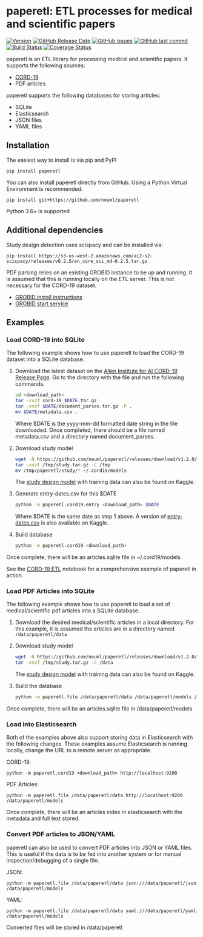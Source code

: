 # paperetl: ETL processes for medical and scientific papers

[![Version](https://img.shields.io/github/release/neuml/paperetl.svg?style=flat&color=success)](https://github.com/neuml/paperetl/releases)
[![GitHub Release Date](https://img.shields.io/github/release-date/neuml/paperetl.svg?style=flat&color=blue)](https://github.com/neuml/paperetl/releases)
[![GitHub issues](https://img.shields.io/github/issues/neuml/paperetl.svg?style=flat&color=success)](https://github.com/neuml/paperetl/issues)
[![GitHub last commit](https://img.shields.io/github/last-commit/neuml/paperetl.svg?style=flat&color=blue)](https://github.com/neuml/paperetl)
[![Build Status](https://github.com/neuml/paperetl/workflows/build/badge.svg)](https://github.com/neuml/paperetl/actions?query=workflow%3Abuild)
[![Coverage Status](https://img.shields.io/coveralls/github/neuml/paperetl)](https://coveralls.io/github/neuml/paperetl?branch=master)

paperetl is an ETL library for processing medical and scientific papers. It supports the following sources:

- [CORD-19](https://www.semanticscholar.org/cord19)
- PDF articles

paperetl supports the following databases for storing articles:

- SQLite
- Elasticsearch
- JSON files
- YAML files

## Installation
The easiest way to install is via pip and PyPI

    pip install paperetl

You can also install paperetl directly from GitHub. Using a Python Virtual Environment is recommended.

    pip install git+https://github.com/neuml/paperetl

Python 3.6+ is supported

## Additional dependencies
Study design detection uses scispacy and can be installed via:

    pip install https://s3-us-west-2.amazonaws.com/ai2-s2-scispacy/releases/v0.2.5/en_core_sci_md-0.2.5.tar.gz

PDF parsing relies on an existing GROBID instance to be up and running. It is assumed that this is running locally on the ETL server. This is not
necessary for the CORD-19 dataset.

- [GROBID install instructions](https://grobid.readthedocs.io/en/latest/Install-Grobid/)
- [GROBID start service](https://grobid.readthedocs.io/en/latest/Grobid-service/)

## Examples

### Load CORD-19 into SQLite
The following example shows how to use paperetl to load the CORD-19 dataset into a SQLite database.

1. Download the latest dataset on the [Allen Institute for AI CORD-19 Release Page](https://ai2-semanticscholar-cord-19.s3-us-west-2.amazonaws.com/historical_releases.html). Go to the directory with the file and run the following commands.

    ```bash
    cd <download_path>
    tar -xvzf cord-19_$DATE.tar.gz
    tar -xvzf $DATE/document_parses.tar.gz -P .
    mv $DATE/metadata.csv .
    ```

    Where $DATE is the yyyy-mm-dd formatted date string in the file downloaded. Once completed, there should be a file named metadata.csv and a directory named document_parses.

2. Download study model

    ```bash
    wget -N https://github.com/neuml/paperetl/releases/download/v1.2.0/study.tar.gz -P /tmp
    tar -xvzf /tmp/study.tar.gz -C /tmp
    mv /tmp/paperetl/study/* ~/.cord19/models
    ```

    The [study design model](https://www.kaggle.com/davidmezzetti/cord19-study-design) with training data can also be found on Kaggle.

3. Generate entry-dates.csv for this $DATE

    ```bash
    python -m paperetl.cord19.entry <download_path> $DATE
    ```

    Where $DATE is the same date as step 1 above. A version of [entry-dates.csv](https://www.kaggle.com/davidmezzetti/cord-19-article-entry-dates/output)
    is also available on Kaggle.

4. Build database

    ```bash
    python -m paperetl.cord19 <download_path>
    ```

Once complete, there will be an articles.sqlite file in ~/.cord19/models

See the [CORD-19 ETL](https://www.kaggle.com/davidmezzetti/cord-19-etl) notebook for a comprehensive example of paperetl in action.

### Load PDF Articles into SQLite
The following example shows how to use paperetl to load a set of medical/scientific pdf articles into a SQLite database.

1. Download the desired medical/scientific articles in a local directory. For this example, it is assumed the articles are in a directory named `/data/paperetl/data`

2. Download study model

    ```bash
    wget -N https://github.com/neuml/paperetl/releases/download/v1.2.0/study.tar.gz -P /data
    tar -xvzf /tmp/study.tar.gz -C /data
    ```

    The [study design model](https://www.kaggle.com/davidmezzetti/cord19-study-design) with training data can also be found on Kaggle.

3. Build the database

    ```bash
    python -m paperetl.file /data/paperetl/data /data/paperetl/models /data/paperetl/models
    ```

Once complete, there will be an articles.sqlite file in /data/paperetl/models

### Load into Elasticsearch
Both of the examples above also support storing data in Elasticsearch with the following changes. These examples assume Elasticsearch is running locally, change the URL to a remote server as appropriate.

CORD-19:

    python -m paperetl.cord19 <download_path> http://localhost:9200

PDF Articles:

    python -m paperetl.file /data/paperetl/data http://localhost:9200 /data/paperetl/models

Once complete, there will be an articles index in elasticsearch with the metadata and full text stored.

### Convert PDF articles to JSON/YAML
paperetl can also be used to convert PDF articles into JSON or YAML files. This is useful if the data is to be fed into another system or for manual inspection/debugging of a single file.

JSON:

    python -m paperetl.file /data/paperetl/data json:///data/paperetl/json /data/paperetl/models

YAML:

    python -m paperetl.file /data/paperetl/data yaml:///data/paperetl/yaml /data/paperetl/models

Converted files will be stored in /data/paperetl
